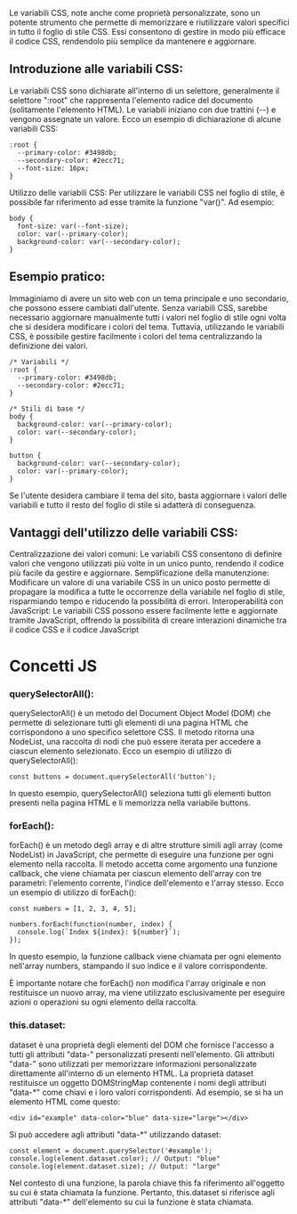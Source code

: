 Le variabili CSS, note anche come proprietà personalizzate, sono un potente strumento che permette di memorizzare e riutilizzare valori specifici in tutto il foglio di stile CSS. Essi consentono di gestire in modo più efficace il codice CSS, rendendolo più semplice da mantenere e aggiornare.

## Introduzione alle variabili CSS:
Le variabili CSS sono dichiarate all'interno di un selettore, generalmente il selettore ":root" che rappresenta l'elemento radice del documento (solitamente l'elemento HTML). Le variabili iniziano con due trattini (--) e vengono assegnate un valore. Ecco un esempio di dichiarazione di alcune variabili CSS:

```
:root {
  --primary-color: #3498db;
  --secondary-color: #2ecc71;
  --font-size: 16px;
}
```
Utilizzo delle variabili CSS:
Per utilizzare le variabili CSS nel foglio di stile, è possibile far riferimento ad esse tramite la funzione "var()". Ad esempio:

```
body {
  font-size: var(--font-size);
  color: var(--primary-color);
  background-color: var(--secondary-color);
}
```

## Esempio pratico:
Immaginiamo di avere un sito web con un tema principale e uno secondario, che possono essere cambiati dall'utente. Senza variabili CSS, sarebbe necessario aggiornare manualmente tutti i valori nel foglio di stile ogni volta che si desidera modificare i colori del tema. Tuttavia, utilizzando le variabili CSS, è possibile gestire facilmente i colori del tema centralizzando la definizione dei valori.
```
/* Variabili */
:root {
  --primary-color: #3498db;
  --secondary-color: #2ecc71;
}

/* Stili di base */
body {
  background-color: var(--primary-color);
  color: var(--secondary-color);
}

button {
  background-color: var(--secondary-color);
  color: var(--primary-color);
}

```

Se l'utente desidera cambiare il tema del sito, basta aggiornare i valori delle variabili e tutto il resto del foglio di stile si adatterà di conseguenza.

## Vantaggi dell'utilizzo delle variabili CSS:

Centralizzazione dei valori comuni: Le variabili CSS consentono di definire valori che vengono utilizzati più volte in un unico punto, rendendo il codice più facile da gestire e aggiornare.
Semplificazione della manutenzione: Modificare un valore di una variabile CSS in un unico posto permette di propagare la modifica a tutte le occorrenze della variabile nel foglio di stile, risparmiando tempo e riducendo la possibilità di errori.
Interoperabilità con JavaScript: Le variabili CSS possono essere facilmente lette e aggiornate tramite JavaScript, offrendo la possibilità di creare interazioni dinamiche tra il codice CSS e il codice JavaScript



# Concetti JS

### querySelectorAll():
querySelectorAll() è un metodo del Document Object Model (DOM) che permette di selezionare tutti gli elementi di una pagina HTML che corrispondono a uno specifico selettore CSS. Il metodo ritorna una NodeList, una raccolta di nodi che può essere iterata per accedere a ciascun elemento selezionato. Ecco un esempio di utilizzo di querySelectorAll():
```
const buttons = document.querySelectorAll('button');
```
In questo esempio, querySelectorAll() seleziona tutti gli elementi button presenti nella pagina HTML e li memorizza nella variabile buttons.



### forEach():
forEach() è un metodo degli array e di altre strutture simili agli array (come NodeList) in JavaScript, che permette di eseguire una funzione per ogni elemento nella raccolta. Il metodo accetta come argomento una funzione callback, che viene chiamata per ciascun elemento dell'array con tre parametri: l'elemento corrente, l'indice dell'elemento e l'array stesso.
Ecco un esempio di utilizzo di forEach():

```
const numbers = [1, 2, 3, 4, 5];

numbers.forEach(function(number, index) {
  console.log(`Index ${index}: ${number}`);
});
```
In questo esempio, la funzione callback viene chiamata per ogni elemento nell'array numbers, stampando il suo indice e il valore corrispondente.

È importante notare che forEach() non modifica l'array originale e non restituisce un nuovo array, ma viene utilizzato esclusivamente per eseguire azioni o operazioni su ogni elemento della raccolta.

### this.dataset:
dataset è una proprietà degli elementi del DOM che fornisce l'accesso a tutti gli attributi "data-" personalizzati presenti nell'elemento. Gli attributi "data-" sono utilizzati per memorizzare informazioni personalizzate direttamente all'interno di un elemento HTML. La proprietà dataset restituisce un oggetto DOMStringMap contenente i nomi degli attributi "data-*" come chiavi e i loro valori corrispondenti.
Ad esempio, se si ha un elemento HTML come questo:
```
<div id="example" data-color="blue" data-size="large"></div>
```
Si può accedere agli attributi "data-*" utilizzando dataset:

```
const element = document.querySelector('#example');
console.log(element.dataset.color); // Output: "blue"
console.log(element.dataset.size); // Output: "large"
```
Nel contesto di una funzione, la parola chiave this fa riferimento all'oggetto su cui è stata chiamata la funzione. Pertanto, this.dataset si riferisce agli attributi "data-*" dell'elemento su cui la funzione è stata chiamata.